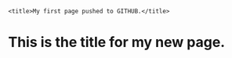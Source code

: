 <!DOCTYPE html>
<html lang="en">
  <head>
    <meta charset="UTF-8" />
    <meta http-equiv="X-UA-Compatible" content="IE=edge" />
    <meta name="viewport" content="width=device-width, initial-scale=1.0" />
    
    <title>My first page pushed to GITHUB.</title>
  </head>
  <body>
    <h1 class="titleClass">This is the title for my new page.</h1>
  </body>
</html>
